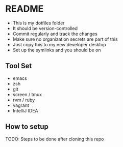 # README

- This is my dotfiles folder
- It should be version-controlled
- Commit regularly and track the changes
- Make sure no organization secrets are part of this
- Just copy this to my new developer desktop
- Set up the symlinks and you should be on

## Tool Set
- emacs
- zsh
- git
- screen / tmux
- rvm / ruby
- vagrant
- IntelliJ IDEA

## How to setup

TODO: Steps to be done after cloning this repo
